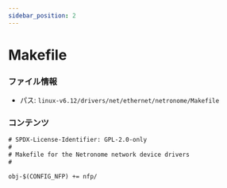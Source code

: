 ```yaml
---
sidebar_position: 2
---
```

# Makefile

### ファイル情報

- パス: `linux-v6.12/drivers/net/ethernet/netronome/Makefile`

### コンテンツ

```txt
# SPDX-License-Identifier: GPL-2.0-only
#
# Makefile for the Netronome network device drivers
#

obj-$(CONFIG_NFP) += nfp/

```
